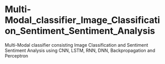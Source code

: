 # Multi-Modal_classifier_Image_Classification_Sentiment_Sentiment_Analysis
Multi-Modal classifier consisting Image Classification and Sentiment Sentiment Analysis using CNN, LSTM, RNN, DNN, Backpropagation and Perceptron
